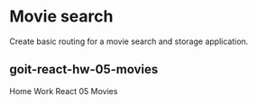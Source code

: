 # Movie search
Create basic routing for a movie search and storage application.

## goit-react-hw-05-movies
Home Work React 05 Movies
